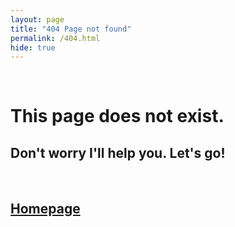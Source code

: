 ```yaml
---
layout: page
title: "404 Page not found"
permalink: /404.html
hide: true
---
```


<div class="text-center">
  <br />
  <h1>This page does not exist.</h1>
  <h2>Don't worry I'll help you. Let's go!</h2>
  <br/>
  <h2><a href="https://rajputonsecurity.com">Homepage</a></h2>
</div>
